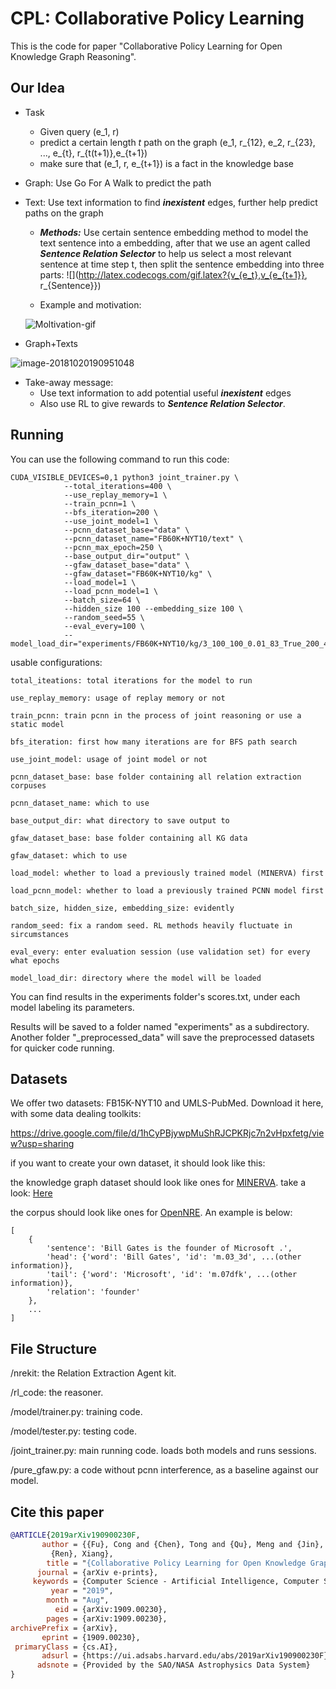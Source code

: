 # CPL: Collaborative Policy Learning

This is the code for paper "Collaborative Policy Learning for Open Knowledge Graph Reasoning".

## Our Idea

- Task
  - Given query (e_1, r)
  - predict a certain length $t$ path on the graph (e_1, r_{12}, e_2, r_{23}, ..., e_{t}, r_{t(t+1)},e_{t+1})
  - make sure that (e_1, r, e_{t+1}) is a fact in the knowledge base

- Graph: Use Go For A Walk to predict the path

- Text: Use text information to find ***inexistent*** edges, further help predict paths on the graph

  - ***Methods:*** Use certain sentence embedding method to model the text sentence into a embedding, after that we use an agent called ***Sentence Relation Selector*** to help us select a most relevant sentence at time step t, then split the sentence embedding into three parts: ![](http://latex.codecogs.com/gif.latex?{v_{e_t},v_{e_{t+1}}, r_{Sentence}})

  - Example and motivation:

   ![Moltivation-gif](https://github.com/shanzhenren/CPL/blob/master/emnlp-gif.gif?raw=true)

- Graph+Texts

![image-20181020190951048](https://github.com/shanzhenren/GraphPath/blob/master/README.assets/image-20181020190951048.png)

- Take-away message:
  - Use text information to add potential useful ***inexistent*** edges
  - Also use RL to give rewards to ***Sentence Relation Selector***.

## Running

You can use the following command to run this code:

```
CUDA_VISIBLE_DEVICES=0,1 python3 joint_trainer.py \
            --total_iterations=400 \
            --use_replay_memory=1 \
            --train_pcnn=1 \
            --bfs_iteration=200 \
            --use_joint_model=1 \
            --pcnn_dataset_base="data" \
            --pcnn_dataset_name="FB60K+NYT10/text" \
            --pcnn_max_epoch=250 \
            --base_output_dir="output" \
            --gfaw_dataset_base="data" \
            --gfaw_dataset="FB60K+NYT10/kg" \
            --load_model=1 \
            --load_pcnn_model=1 \
            --batch_size=64 \
            --hidden_size 100 --embedding_size 100 \
            --random_seed=55 \
            --eval_every=100 \
            --model_load_dir="experiments/FB60K+NYT10/kg/3_100_100_0.01_83_True_200_400_02130056/model"

```

usable configurations:

    total_iteations: total iterations for the model to run

    use_replay_memory: usage of replay memory or not

    train_pcnn: train pcnn in the process of joint reasoning or use a static model

    bfs_iteration: first how many iterations are for BFS path search

    use_joint_model: usage of joint model or not

    pcnn_dataset_base: base folder containing all relation extraction corpuses

    pcnn_dataset_name: which to use

    base_output_dir: what directory to save output to

    gfaw_dataset_base: base folder containing all KG data

    gfaw_dataset: which to use 

    load_model: whether to load a previously trained model (MINERVA) first

    load_pcnn_model: whether to load a previously trained PCNN model first

    batch_size, hidden_size, embedding_size: evidently

    random_seed: fix a random seed. RL methods heavily fluctuate in sircumstances

    eval_every: enter evaluation session (use validation set) for every what epochs

    model_load_dir: directory where the model will be loaded


You can find results in the experiments folder's scores.txt, under each model labeling its parameters.

Results will be saved to a folder named "experiments" as a subdirectory. Another folder "_preprocessed_data" will save the preprocessed datasets for quicker code running. 

## Datasets

We offer two datasets: FB15K-NYT10 and UMLS-PubMed. Download it here, with some data dealing toolkits: 

https://drive.google.com/file/d/1hCyPBjywpMuShRJCPKRjc7n2vHpxfetg/view?usp=sharing

if you want to create your own dataset, it should look like this:

the knowledge graph dataset should look like ones for [MINERVA](https://github.com/shehzaadzd/MINERVA). take a look: [Here](https://github.com/shehzaadzd/MINERVA/tree/master/datasets/data_preprocessed/FB15K-237)

the corpus should look like ones for [OpenNRE](https://github.com/thunlp/OpenNRE). An example is below:

```
[
    {
        'sentence': 'Bill Gates is the founder of Microsoft .',
        'head': {'word': 'Bill Gates', 'id': 'm.03_3d', ...(other information)},
        'tail': {'word': 'Microsoft', 'id': 'm.07dfk', ...(other information)},
        'relation': 'founder'
    },
    ...
]
```

## File Structure

/nrekit: the Relation Extraction Agent kit.

/rl_code: the reasoner.

/model/trainer.py: training code.

/model/tester.py: testing code.

/joint_trainer.py: main running code. loads both models and runs sessions.

/pure_gfaw.py: a code without pcnn interference, as a baseline against our model.

## Cite this paper

```Bibtex
@ARTICLE{2019arXiv190900230F,
       author = {{Fu}, Cong and {Chen}, Tong and {Qu}, Meng and {Jin}, Woojeong and
         {Ren}, Xiang},
        title = "{Collaborative Policy Learning for Open Knowledge Graph Reasoning}",
      journal = {arXiv e-prints},
     keywords = {Computer Science - Artificial Intelligence, Computer Science - Machine Learning},
         year = "2019",
        month = "Aug",
          eid = {arXiv:1909.00230},
        pages = {arXiv:1909.00230},
archivePrefix = {arXiv},
       eprint = {1909.00230},
 primaryClass = {cs.AI},
       adsurl = {https://ui.adsabs.harvard.edu/abs/2019arXiv190900230F},
      adsnote = {Provided by the SAO/NASA Astrophysics Data System}
}


```

